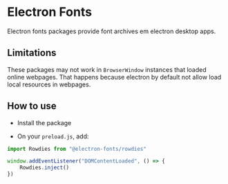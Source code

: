 # Electron Fonts

Electron fonts packages provide font archives em electron desktop apps.

## Limitations

These packages may not work in `BrowserWindow` instances that loaded online webpages. That happens because electron by default not allow load local resources in webpages.

## How to use

* Install the package

* On your `preload.js`, add:

```ts
import Rowdies from "@electron-fonts/rowdies"

window.addEventListener("DOMContentLoaded", () => {
    Rowdies.inject()
})
```